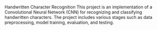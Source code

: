 Handwritten Character Recognition
This project is an implementation of a Convolutional Neural Network (CNN) for recognizing and classifying handwritten characters. The project includes various stages such as data preprocessing, model training, evaluation, and testing.
